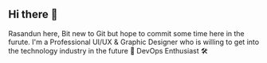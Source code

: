 ## Hi there 👋

Rasandun here, 
Bit new to Git but hope to commit some time here in the furute.
I'm a Professional UI/UX & Graphic Designer who is willing to get into the technology industry in the future 🙂 
DevOps Enthusiast 🛠️
 



